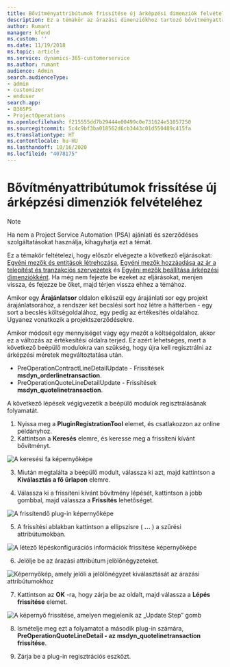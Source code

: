 ```yaml
---
title: Bővítményattribútumok frissítése új árképzési dimenziók felvételéhez
description: Ez a témakör az árazási dimenziókhoz tartozó bővítményattribútumok frissítéséről nyújt információt.
author: Rumant
manager: kfend
ms.custom: ''
ms.date: 11/19/2018
ms.topic: article
ms.service: dynamics-365-customerservice
ms.author: rumant
audience: Admin
search.audienceType:
- admin
- customizer
- enduser
search.app:
- D365PS
- ProjectOperations
ms.openlocfilehash: f215555dd7b29444e00499c0e731624e51057250
ms.sourcegitcommit: 5c4c9bf3ba018562d6cb3443c01d550489c415fa
ms.translationtype: HT
ms.contentlocale: hu-HU
ms.lasthandoff: 10/16/2020
ms.locfileid: "4078175"
---
```

# <a name="update-plug-in-attributes-to-include-new-pricing-dimensions"></a>Bővítményattribútumok frissítése új árképzési dimenziók felvételéhez

> [!NOTE]
> Ha nem a Project Service Automation (PSA) ajánlati és szerződéses szolgáltatásokat használja, kihagyhatja ezt a témát.

Ez a témakör feltételezi, hogy először elvégezte a következő eljárásokat: [Egyéni mezők és entitások létrehozása](create-custom-fields-entities.md), [Egyéni mezők hozzáadása az ár a telepítést és tranzakciós szervezetek](field-references.md) és [Egyéni mezők beállítása árképzési dimenziókként](set-up-pricing-dimensions.md). Ha még nem fejezte be ezeket az eljárásokat, menjen vissza, és fejezze be őket, majd térjen vissza ehhez a témához.

Amikor egy **Árajánlatsor** oldalon elkészül egy árajánlati sor egy projekt árajánlatsorához, a rendszer két becslési sort hoz létre a háttérben - egy sort a becslés költségoldalához, egy pedig az értékesítés oldalához. Ugyanez vonatkozik a projektszerződésekre.

Amikor módosít egy mennyiséget vagy egy mezőt a költségoldalon, akkor ez a változás az értékesítési oldalra terjed. Ez azért lehetséges, mert a következő beépülő modulokra van szükség, hogy újra kell regisztrálni az árképzési méretek megváltoztatása után.

- PreOperationContractLineDetailUpdate - Frissítések **msdyn_orderlinetransaction**.
- PreOperationQuoteLineDetailUpdate - Frissítések **msdyn_quotelinetransaction**.

A következő lépések végigvezetik a beépülő modulok regisztrálásának folyamatát.

1. Nyissa meg a **PluginRegistrationTool** elemet, és csatlakozzon az online példányhoz.
2. Kattintson a **Keresés** elemre, és keresse meg a frissíteni kívánt bővítményt.

 ![A keresési fa képernyőképe](media/PRT-1.png)

3. Miután megtalálta a beépülő modult, válassza ki azt, majd kattintson a **Kiválasztás a fő űrlapon** elemre.

4. Válassza ki a frissíteni kívánt bővítmény lépését, kattintson a jobb gombbal, majd válassza a **Frissítés** lehetőséget.

 ![A frissítendő plug-in képernyőképe](media/PRT-2.png)
 
5. A frissítési ablakban kattintson a ellipszisre ( **...** ) a szűrési attribútumokban.

 ![A létező lépéskonfigurációs információk frissítése képernyőképe](media/PRT-3.png)
 
6. Jelölje be az árazási attribútum jelölőnégyzeteket.

 ![Képernyőkép, amely jelöli a jelölőnégyzet kiválasztását az árazási attribútumokhoz](media/PRT-4.png)

7. Kattintson az **OK** -ra, hogy zárja be az oldalt, majd válassza a **Lépés frissítése** elemet.

 ![A képernyő frissítése, amelyen megjelenik az „Update Step” gomb](media/PRT-5.png)
 
8. Ismételje meg ezt a folyamatot a második plug-in számára, **PreOperationQuoteLineDetail - az msdyn_quotelinetransaction frissítése**.

9. Zárja be a plug-in regisztrációs eszközt.

